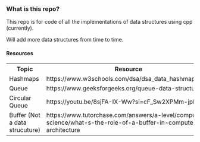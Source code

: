 
### What is this repo?
This repo is for code of all the implementations of data structures using cpp (currently).

Will add more data structures from time to time.

#### Resources
<table>
  <tr>
    <th>Topic</th>
    <th>Resource</th>
  </tr>

  <tr>
    <td>Hashmaps</td>
    <td>https://www.w3schools.com/dsa/dsa_data_hashmaps.php</td>
  </tr>
  <tr>
    <td>Queue</td>
    <td>https://www.geeksforgeeks.org/queue-data-structure/<td>
  </tr>
  <tr>
    <td>Circular Queue</td>
    <td>https://youtu.be/8sjFA-IX-Ww?si=cF_Sw2XPMm-jphrw<td>
  </tr>
  <tr>
    <td>Buffer (Not a data strucuture)</td>
    <td>https://www.tutorchase.com/answers/a-level/computer-science/what-s-the-role-of-a-buffer-in-computer-architecture<td>
  </tr>
  
</table>
